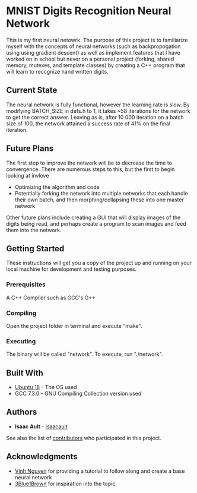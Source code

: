 # MNIST Digits Recognition Neural Network

This is my first neural netowrk. The purpose of this project is to familiarize myself with the concepts of neural networks (such as backpropogation using using gradient descent) as well as implement features that I have worked on in school but never on a personal project (forking, shared memory, mutexes, and template classes) by creating a C++ program that will learn to recognize hand written digits.

## Current State

The neural network is fully functional, however the learning rate is slow. By modifying BATCH_SIZE in defs.h to 1, it takes ~58 iterations for the network to get the correct answer. Leaving as is, after 10 000 iteration on a batch size of 100, the network attained a success rate of 41% on the final iteration.

## Future Plans

The first step to improve the network will be to decrease the time to convergence. There are numerous steps to this, but the first to begin looking at invlove
* Optimizing the algorithm and code
* Potentially forking the network into multiple networks that each handle their own batch, and then morphing/collapsing these into one master network

Other future plans include creating a GUI that will display images of the digits being read, and perhaps create a program to scan images and feed them into the network.

## Getting Started

These instructions will get you a copy of the project up and running on your local machine for development and testing purposes.

### Prerequisites

A C++ Compiler such as GCC's G++


### Compiling

Open the project folder in terminal and execute "make".


### Executing

The binary will be called "network". To execute, run "./network".




## Built With

* [Ubuntu 18](https://www.ubuntu.com/download/desktop) - The OS used
* GCC 7.3.0 - GNU Compiling Collection version used


## Authors

* **Isaac Ault** - [isaacault](https://github.com/isaacault)

See also the list of [contributors](https://github.com/isaacault/MNIST-Digits-Recognition-Neural-Network/contributors) who participated in this project.


## Acknowledgments

* [Vinh Nguyen](https://www.youtube.com/watch?v=KkwX7FkLfug) for providing a tutorial to follow along and create a base neural network
* [3Blue1Brown](https://www.youtube.com/channel/UCYO_jab_esuFRV4b17AJtAw) for inspiration into the topic
